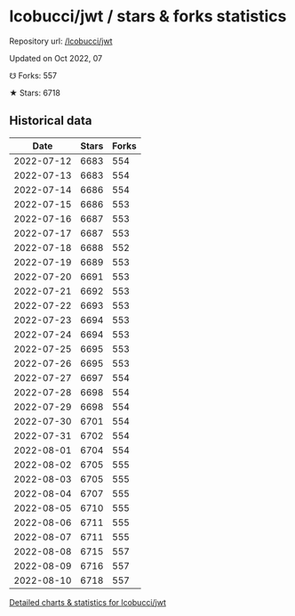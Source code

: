 # lcobucci/jwt / stars & forks statistics

Repository url: [/lcobucci/jwt](https://github.com/lcobucci/jwt)

Updated on Oct 2022, 07

☋ Forks: 557

★ Stars: 6718

## Historical data
| Date | Stars | Forks |
|------|-------|-------|
| 2022-07-12 | 6683 | 554 | 
| 2022-07-13 | 6683 | 554 | 
| 2022-07-14 | 6686 | 554 | 
| 2022-07-15 | 6686 | 553 | 
| 2022-07-16 | 6687 | 553 | 
| 2022-07-17 | 6687 | 553 | 
| 2022-07-18 | 6688 | 552 | 
| 2022-07-19 | 6689 | 553 | 
| 2022-07-20 | 6691 | 553 | 
| 2022-07-21 | 6692 | 553 | 
| 2022-07-22 | 6693 | 553 | 
| 2022-07-23 | 6694 | 553 | 
| 2022-07-24 | 6694 | 553 | 
| 2022-07-25 | 6695 | 553 | 
| 2022-07-26 | 6695 | 553 | 
| 2022-07-27 | 6697 | 554 | 
| 2022-07-28 | 6698 | 554 | 
| 2022-07-29 | 6698 | 554 | 
| 2022-07-30 | 6701 | 554 | 
| 2022-07-31 | 6702 | 554 | 
| 2022-08-01 | 6704 | 554 | 
| 2022-08-02 | 6705 | 555 | 
| 2022-08-03 | 6705 | 555 | 
| 2022-08-04 | 6707 | 555 | 
| 2022-08-05 | 6710 | 555 | 
| 2022-08-06 | 6711 | 555 | 
| 2022-08-07 | 6711 | 555 | 
| 2022-08-08 | 6715 | 557 | 
| 2022-08-09 | 6716 | 557 | 
| 2022-08-10 | 6718 | 557 | 


[Detailed charts & statistics for lcobucci/jwt](https://reviewgithub.com/rep/lcobucci/jwt)
